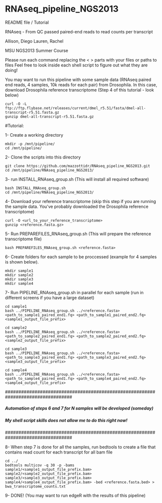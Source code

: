 RNAseq_pipeline_NGS2013
=======================

README file / Tutorial

RNAseq - From QC passed paired-end reads to read counts per transcript

Allison, Diego Lauren, Rachel

MSU NGS2013 Summer Course

Please run each command replacing the <   > parts with your files or paths to files
Feel free to look inside each shell script to figure out what they are doing!

You may want to run this pipeline with some sample data (RNAseq paired end reads, 4 samples, 10k reads for each pair) from Drosophila.
In this case, download Drosophila reference transcriptome (Step 4 of this tutorial - look below)
	
	curl -O -L ftp://ftp.flybase.net/releases/current/dmel_r5.51/fasta/dmel-all-transcript-r5.51.fasta.gz
	gunzip dmel-all-transcript-r5.51.fasta.gz
	
#Tutorial:

1- Create a working directory

	mkdir -p /mnt/pipeline/
	cd /mnt/pipeline/

2- Clone the scripts into this directory

	git clone https://github.com/mazzottidr/RNAseq_pipeline_NGS2013.git
	cd /mnt/pipeline/RNAseq_pipeline_NGS2013/

3- run INSTALL_RNAseq_group.sh (This will install all required software)

	bash INSTALL_RNAseq_group.sh
	cd /mnt/pipeline/RNAseq_pipeline_NGS2013/

4- Download your reference transcriptome (skip this step if you are running the sample data.
You've probably downloaded the Drosophila reference transcriptome)

	curl -O <url_to_your_reference_transcriptome>
	gunzip <reference.fasta.gz>

5- Run PREPAREFILES_RNAseq_group.sh (This will prepare the reference transcriptome file)

	bash PREPAREFILES_RNAseq_group.sh <reference.fasta>
	
6- Create folders for each sample to be proccessed (example for 4 samples is shown below).

	mkdir sample1
	mkdir sample2
	mkdir sample3
	mkdir sample4

7- Run PIPELINE_RNAseq_group.sh in parallel for each sample (run in different screens if you have a large dataset)

	cd sample1
	bash ../PIPELINE_RNAseq_group.sh ../<reference.fasta> <path_to_sample1_paired_end1.fq> <path_to_sample1_paired_end2.fq> <sample1_output_file_prefix>

	cd sample2
	bash ../PIPELINE_RNAseq_group.sh ../<reference.fasta> <path_to_sample2_paired_end1.fq> <path_to_sample2_paired_end2.fq> <sample2_output_file_prefix>

	cd sample3
	bash ../PIPELINE_RNAseq_group.sh ../<reference.fasta> <path_to_sample3_paired_end1.fq> <path_to_sample3_paired_end2.fq> <sample3_output_file_prefix>

	cd sample4
	bash ../PIPELINE_RNAseq_group.sh ../<reference.fasta> <path_to_sample4_paired_end1.fq> <path_to_sample4_paired_end2.fq> <sample4_output_file_prefix>


#################################################################################
##### Automation of steps 6 and 7 for N samples will be developed (someday) #####
#####     My shell script skills does not allow me to do this right now!    #####
#################################################################################

8- When step 7 is done for all the samples, run bedtools to create a file that contains read count for each transcript for all bam file

	cd ../
	bedtools multicov -q 30 -p -bams sample1/<sample1_output_file_prefix.bam> sample2/<sample2_output_file_prefix.bam> sample3/<sample3_output_file_prefix.bam> sample4/<sample4_output_file_prefix.bam> -bed <reference.fasta.bed> > bwa_transcriptome_counts.txt

9- DONE! (You may want to run edgeR with the results of this pipeline)
